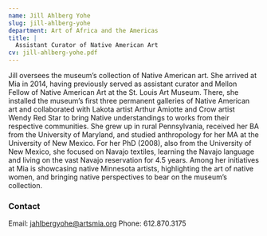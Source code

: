 ```yaml
---
name: Jill Ahlberg Yohe
slug: jill-ahlberg-yohe
department: Art of Africa and the Americas
title: |
  Assistant Curator of Native American Art
cv: jill-ahlberg-yohe.pdf
---
```


Jill oversees the museum’s collection of Native American art. She arrived at Mia in 2014, having previously served as assistant curator and Mellon Fellow of Native American Art at the St. Louis Art Museum. There, she installed the museum’s first three permanent galleries of Native American art and collaborated with Lakota artist Arthur Amiotte and Crow artist Wendy Red Star to bring Native understandings to works from their respective communities. She grew up in rural Pennsylvania, received her BA from the University of Maryland, and studied anthropology for her MA at the University of New Mexico. For her PhD (2008), also from the University of New Mexico, she focused on Navajo textiles, learning the Navajo language and living on the vast Navajo reservation for 4.5 years. Among her initiatives at Mia is showcasing native Minnesota artists, highlighting the art of native women, and bringing native perspectives to bear on the museum’s collection.

### Contact
Email: [jahlbergyohe@artsmia.org](mailto:jahlbergyohe@artsmia.org)
Phone: 612.870.3175
